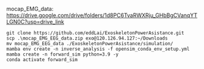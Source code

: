 mocap_EMG_data: https://drive.google.com/drive/folders/1d8PC6TvaRWXRju_GHbBgCVanqYTLGN0C?usp=drive_link


```
git clone https://github.com/eddLai/ExoskeletonPowerAsistance.git
scp .\mocap_EMG_EEG_data.zip exo@120.126.94.127:~/Downloads
mv mocap_EMG_EEG_data ./ExoskeletonPowerAsistance/simulation/
mamba env create -n inverse_analysis -f opensim_conda_env_setup.yml
mamba create -n forward_sim python=3.9 -y
conda activate forward_sim

```
